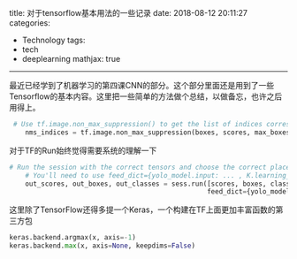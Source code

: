 title: 对于tensorflow基本用法的一些记录
date: 2018-08-12 20:11:27
categories:
- Technology
tags:
- tech
- deeplearning
mathjax: true
---

最近已经学到了机器学习的第四课CNN的部分。这个部分里面还是用到了一些Tensorflow的基本内容。这里把一些简单的方法做个总结，以做备忘，也许之后用得上。

```Python
 # Use tf.image.non_max_suppression() to get the list of indices corresponding to boxes you keep
    nms_indices = tf.image.non_max_suppression(boxes, scores, max_boxes, iou_threshold)
 ```

对于TF的Run始终觉得需要系统的理解一下
```Python
# Run the session with the correct tensors and choose the correct placeholders in the feed_dict.
    # You'll need to use feed_dict={yolo_model.input: ... , K.learning_phase(): 0})
    out_scores, out_boxes, out_classes = sess.run([scores, boxes, classes],
                                                  feed_dict={yolo_model.input: image_data, K.learning_phase(): 0})
```


这里除了TensorFlow还得多提一个Keras，一个构建在TF上面更加丰富函数的第三方包

```Python
keras.backend.argmax(x, axis=-1)
keras.backend.max(x, axis=None, keepdims=False)
```

